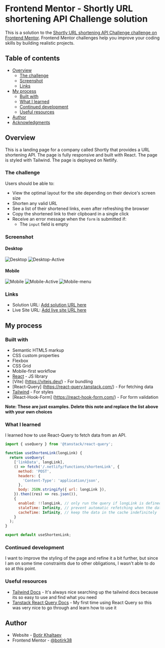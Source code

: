# Frontend Mentor - Shortly URL shortening API Challenge solution

This is a solution to the [Shortly URL shortening API Challenge challenge on Frontend Mentor](https://www.frontendmentor.io/challenges/url-shortening-api-landing-page-2ce3ob-G). Frontend Mentor challenges help you improve your coding skills by building realistic projects. 

## Table of contents

- [Overview](#overview)
  - [The challenge](#the-challenge)
  - [Screenshot](#screenshot)
  - [Links](#links)
- [My process](#my-process)
  - [Built with](#built-with)
  - [What I learned](#what-i-learned)
  - [Continued development](#continued-development)
  - [Useful resources](#useful-resources)
- [Author](#author)
- [Acknowledgments](#acknowledgments)


## Overview

This is a landing page for a company called Shortly that provides a URL shortening API. The page is fully responsive and built with React. The page is styled with Tailwind. The page is deployed on Netlify.

### The challenge

Users should be able to:

- View the optimal layout for the site depending on their device's screen size
- Shorten any valid URL
- See a list of their shortened links, even after refreshing the browser
- Copy the shortened link to their clipboard in a single click
- Receive an error message when the `form` is submitted if:
  - The `input` field is empty

### Screenshot

#### Desktop
![Desktop](./url-shortening-api-landing-page/public/screenshots/dekstop-view.png)
![Desktop-Active](./url-shortening-api-landing-page/public/screenshots/desktop-active.png)

#### Mobile

![Mobile](./url-shortening-api-landing-page/public/screenshots/mobile-view.png)
![Mobile-Active](./url-shortening-api-landing-page/public/screenshots/mobile-active.png)
![Mobile-menu](./url-shortening-api-landing-page/public/screenshots/mobile-menu.png)

### Links

- Solution URL: [Add solution URL here](https://github.com/botirk38/url-shortening-api-master)
- Live Site URL: [Add live site URL here](https://shortly-url-botir.netlify.app/)

## My process

### Built with

- Semantic HTML5 markup
- CSS custom properties
- Flexbox
- CSS Grid
- Mobile-first workflow
- [React](https://reactjs.org/) - JS library
- [Vite] (https://vitejs.dev/) - For bundling
- [React-Query] (https://react-query.tanstack.com/) - For fetching data
- [Tailwind](https://tailwindcss.com/) - For styles
- [React-Hook-Form] (https://react-hook-form.com/) - For form validation

**Note: These are just examples. Delete this note and replace the list above with your own choices**

### What I learned

I learned how to use React-Query to fetch data from an API. 

```js
import { useQuery } from '@tanstack/react-query';

function useShortenLink(longLink) {
  return useQuery(
    ['linkData', longLink],
    () => fetch('/.netlify/functions/shortenLink', {
      method: 'POST',
      headers: {
        'Content-Type': 'application/json',
      },
      body: JSON.stringify({ url: longLink }),
    }).then((res) => res.json()),
    {
      enabled: !!longLink, // only run the query if longLink is defined
      staleTime: Infinity, // prevent automatic refetching when the data is stale
      cacheTime: Infinity, // keep the data in the cache indefinitely
    }
  );
}

export default useShortenLink;
```

### Continued development

 I want to improve the styling of the page and refine it a bit further, but since I am on some time constraints due to other obligations, I wasn't able to do so at this point.

### Useful resources

- [Tailwind Docs](https://tailwindcss.com/docs/installation) - It's always nice searching up the tailwind docs because its so easy to use and find what you need
- [Tanstack React Query Docs](https://tanstack.com/query/latest/docs/react/overview) - My first time using React Query so this was very nice to go through and learn how to use it



## Author

- Website - [Botir Khaltaev](https://portfolio-app-botir.netlify.app/)
- Frontend Mentor - [@botirk38](https://www.frontendmentor.io/profile/botirk38)


